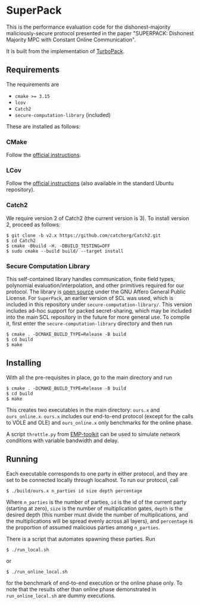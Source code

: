 # SuperPack

This is the performance evaluation code for the dishonest-majority maliciously-secure protocol presented in the paper "SUPERPACK: Dishonest Majority MPC with Constant Online Communication".

It is built from the implementation of [TurboPack](https://github.com/deescuderoo/turbopack).

## Requirements

The requirements are

- `cmake >= 3.15`
- `lcov`
- `Catch2`
- `secure-computation-library` (included)

These are installed as follows:

### CMake

Follow the [official instructions](https://cmake.org/install/).

### LCov

Follow the [official instructions](http://ltp.sourceforge.net/coverage/lcov.php) (also available in the standard Ubuntu repository).

### Catch2

We require version 2 of Catch2 (the current version is 3).
To install version 2, proceed as follows:

```
$ git clone -b v2.x https://github.com/catchorg/Catch2.git
$ cd Catch2
$ cmake -Bbuild -H. -DBUILD_TESTING=OFF
$ sudo cmake --build build/ --target install
```

### Secure Computation Library

This self-contained library handles communication, finite field types, polynomial evaluation/interpolation, and other primitives required for our protocol.
The library is [open source](https://github.com/anderspkd/secure-computation-library) under the GNU Affero General Public License.
For `SuperPack`, an earlier version of SCL was used, which is included in this repository under `secure-computation-library/`.
This version includes ad-hoc support for packed secret-sharing, which may be included into the main SCL repository in the future for more general use.
To compile it, first enter the `secure-computation-library` directory and then run

```
$ cmake . -DCMAKE_BUILD_TYPE=Release -B build
$ cd build
$ make
```

## Installing

With all the pre-requisites in place, go to the main directory and run

```
$ cmake . -DCMAKE_BUILD_TYPE=Release -B build
$ cd build
$ make
```

This creates two executables in the main directory: `ours.x` and `ours_online.x`. `ours.x` includes our end-to-end protocol (except for the calls to VOLE and OLE) and `ours_online.x` only benchmarks for the online phase.

A script `throttle.py` from [EMP-toolkit](https://github.com/emp-toolkit/emp-readme) can be used to simulate network conditions with variable bandwidth and delay.

## Running

Each executable corresponds to one party in either protocol, and they are set to be connected locally through localhost.
To run our protocol, call

```
$ ./build/ours.x n_parties id size depth percentage
```

Where `n_parties` is the number of parties, `id` is the id of the current party (starting at zero), `size` is the number of multiplication gates, `depth` is the desired depth (this number must divide the number of multiplications, and the multiplications will be spread evenly across all layers), and `percentage` is the proportion of assumed malicious parties among `n_parties`.

There is a script that automates spawning these parties. Run

```
$ ./run_local.sh
```

or

```
$ ./run_online_local.sh
```

for the benchmark of end-to-end execution or the online phase only. To note that the results other than online phase demonstrated in `run_online_local.sh` are dummy executions.
